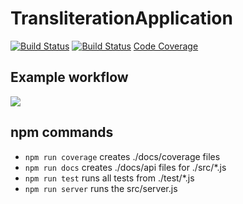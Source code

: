 # TransliterationApplication
[![Build Status](https://travis-ci.org/DanielPollithy/TransliterationApplication.svg?branch=master)](https://travis-ci.org/DanielPollithy/TransliterationApplication)
[![Build Status](https://readthedocs.org/projects/transliterationapplication/badge/?version=latest)](https://danielpollithy.github.io/TransliterationApplication/api/)
<a href="https://danielpollithy.github.io/TransliterationApplication/coverage/lcov-report/index.html">Code Coverage</a>

## Example workflow

<img src="https://danielpollithy.github.io/TransliterationApplication/docs/images/sota-opt.gif">


## npm commands

 - ```npm run coverage``` creates ./docs/coverage files
 - ```npm run docs``` creates ./docs/api files for ./src/*.js
 - ```npm run test``` runs all tests from ./test/*.js
 - ```npm run server``` runs the src/server.js
